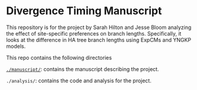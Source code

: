 # Divergence Timing Manuscript

This repository is for the project by Sarah Hilton and Jesse Bloom analyzing the effect of site-specific preferences on branch lengths.
Specifically, it looks at the difference in HA tree branch lengths using ExpCMs and YNGKP models.

This repo contains the following directories

[`./manuscript/`](./manuscript/): contains the manuscript describing the project.

`./analysis/`: contains the code and analysis for the project.
